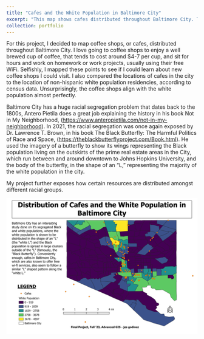 ```yaml
---
title: "Cafes and the White Population in Baltimore City"
excerpt: "This map shows cafes distributed throughout Baltimore City. They are almost identically aligned with the city's white "L" population.  <br/><img src='/images/BaltCity_Cafes.png'>"
collection: portfolio
---
```


For this project, I decided to map coffee shops, or cafes, distributed throughout Baltimore City. I love going to coffee shops to enjoy a well brewed cup of coffee, that tends to cost around $4-7 per cup, and sit for hours and work on homework or work projects, usually using their free WiFi. Selfishly, I mapped these points to see if I could learn about new coffee shops I could visit. I also compared the locations of cafes in the city to the location of non-hispanic white population residencies, according to census data. Unsurprisingly, the coffee shops align with the white population almost perfectly. 

Baltimore City has a huge racial segregation problem that dates back to the 1800s, Antero Pietila does a great job explaining the history in his book Not in My Neighborhood, (https://www.anteropietila.com/not-in-my-neighborhood). In 2021, the racial segregation was once again exposed by Dr. Lawrence T. Brown, in his book The Black Butterfly: The Harmful Politics of Race and Space,  (https://theblackbutterflyproject.com/Book.html). He used the imagery of a butterfly to show its wings representing the Black population living on the outskirts of the prime real estate areas in the City, which run between and around downtown to Johns Hopkins University, and the body of the butterfly, in the shape of an “L,” representing the majority of the white population in the city. 

My project further exposes how certain resources are distributed amongst different racial groups.

![Baltimore City Cafes & Race](/images/BaltCity_Cafes.png)
